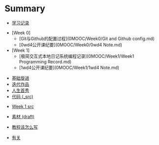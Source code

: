 # Summary
- [学习记录](0MOOC/README.md)
 + [Week 0]
   * [Git与Github的配置过程](0MOOC/Week0/Git and Github config.md)
   * [0wd4公开课纪要](0MOOC/Week0/0wd4 Note.md)
 + [Week 1]
   * [极简交互式本地日记系统编程记录](0MOOC/Week1/Week1 Programming Record.md)
   * [1wd4公开课纪要](0MOOC/Week1/1wd4 Note.md)
- [基础旋进](1sTry/README.md)
- [迭代作品](2nDev/README.md)
- [人生首秀](3rDemo/README.md)
- [代码 (_src)](_src/README.md)
 + [Week 1 src](_src/om2py0w/0wex1/README.md)
- [素材 (draft)](draft/README.md)
 + [教程该怎么写](draft/how2tutorial.md)
- [有关](ABOUT.md)

